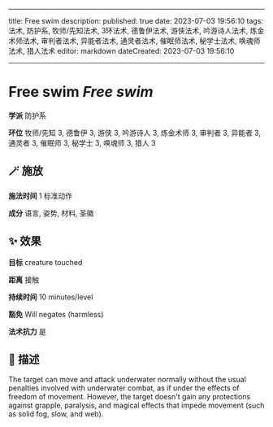 
---
title: Free swim
description: 
published: true
date: 2023-07-03 19:56:10
tags: 法术, 防护系, 牧师/先知法术, 3环法术, 德鲁伊法术, 游侠法术, 吟游诗人法术, 炼金术师法术, 审判者法术, 异能者法术, 通灵者法术, 催眠师法术, 秘学士法术, 唤魂师法术, 猎人法术
editor: markdown
dateCreated: 2023-07-03 19:56:10

---

# **Free swim** *Free swim*

**学派** 防护系 

**环位** 牧师/先知 3, 德鲁伊 3, 游侠 3, 吟游诗人 3, 炼金术师 3, 审判者 3, 异能者 3, 通灵者 3, 催眠师 3, 秘学士 3, 唤魂师 3, 猎人 3

## 🪄 施放

**施法时间** 1 标准动作

**成分** 语言, 姿势, 材料, 圣徽

## ✨ 效果 

**目标** creature touched 

**距离** 接触  

**持续时间** 10 minutes/level 

**豁免** Will negates (harmless)

**法术抗力** 是

## 📖 描述

The target can move and attack underwater normally without the usual penalties involved with underwater combat, as if under the effects of freedom of movement. However, the target doesn't gain any protections against grapple, paralysis, and magical effects that impede movement (such as solid fog, slow, and web).
    